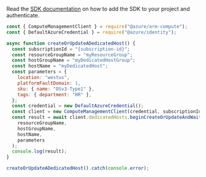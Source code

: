 Read the [SDK documentation](https://github.com/Azure/azure-sdk-for-js/blob/%40azure%2Farm-compute_17.3.1/sdk/compute/arm-compute/README.md) on how to add the SDK to your project and authenticate.

```javascript
const { ComputeManagementClient } = require("@azure/arm-compute");
const { DefaultAzureCredential } = require("@azure/identity");

async function createOrUpdateADedicatedHost() {
  const subscriptionId = "{subscription-id}";
  const resourceGroupName = "myResourceGroup";
  const hostGroupName = "myDedicatedHostGroup";
  const hostName = "myDedicatedHost";
  const parameters = {
    location: "westus",
    platformFaultDomain: 1,
    sku: { name: "DSv3-Type1" },
    tags: { department: "HR" },
  };
  const credential = new DefaultAzureCredential();
  const client = new ComputeManagementClient(credential, subscriptionId);
  const result = await client.dedicatedHosts.beginCreateOrUpdateAndWait(
    resourceGroupName,
    hostGroupName,
    hostName,
    parameters
  );
  console.log(result);
}

createOrUpdateADedicatedHost().catch(console.error);
```
